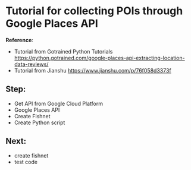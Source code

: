 # Tutorial for collecting POIs through Google Places API
**Reference**: 
-	Tutorial from Gotrained Python Tutorials https://python.gotrained.com/google-places-api-extracting-location-data-reviews/ 
-	Tutorial from Jianshu https://www.jianshu.com/p/76f058d3373f

## Step:
-	Get API from Google Cloud Platform
-	Google Places API
-	Create Fishnet
-	Create Python script 

## Next:
- create fishnet
- test code
